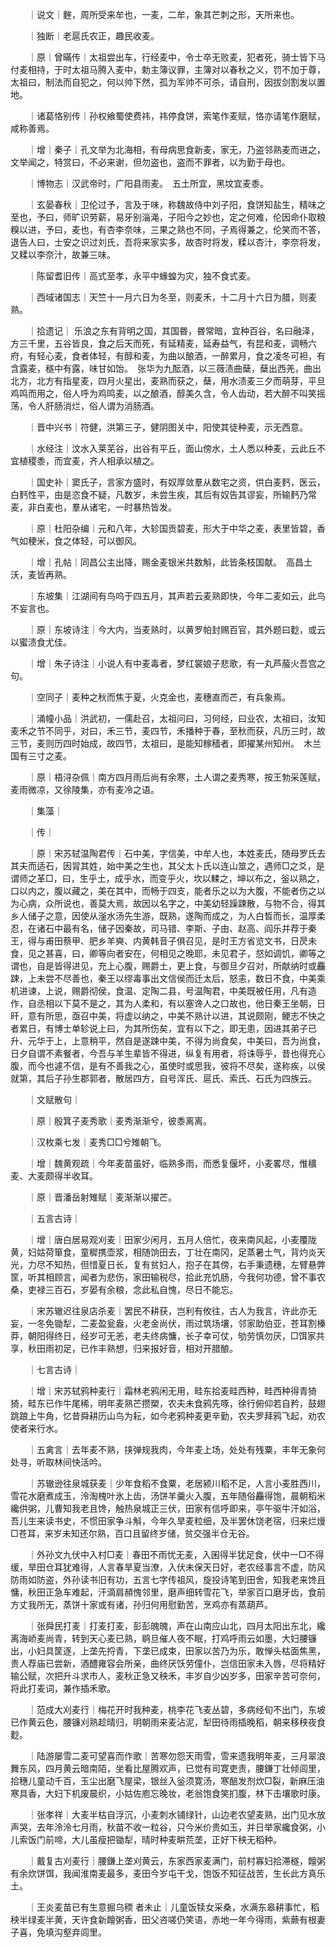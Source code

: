 <!-- { "loadSidebar": true } -->
　　｜说文｜麰，周所受来牟也，一麦，二牟，象其芒刺之形，天所来也。

　　｜独断｜老扈氏农正，趣民收麦。

　　｜原｜曾暪传｜太祖尝出车，行经麦中，令士卒无败麦，犯者死，骑士皆下马付麦相持，于时太祖马腾入麦中，勅主簿议罪，主簿对以春秋之义，罚不加于尊，太祖曰，制法而自犯之，何以帅下然，孤为军帅不可杀，请自刑，因拔剑割发以置地。

　　｜诸葛恪别传｜孙权飨蜀使费祎，祎停食饼，索笔作麦赋，恪亦请笔作磨赋，咸称善焉。

　　｜增｜秦子｜孔文举为北海相，有母病思食新麦，家无，乃盗邻熟麦而进之，文举闻之，特赏曰，不必来谢，但勿盗也，盗而不罪者，以为勤于母也。

　　｜博物志｜汉武帝时，广阳县雨麦。　五土所宜，黑坟宜麦黍。

　　｜玄晏春秋｜卫伦过予，言及于味，称魏故侍中刘子阳，食饼知盐生，精味之至也，予曰，师旷识劳薪，易牙别淄渑，子阳今之妙也，定之何难，伦因命仆取粮糗以进，予曰，麦也，有杏李奈味，三果之熟也不同，子焉得兼之，伦笑而不答，退告人曰，士安之识过刘氏，吾将来家实多，故杏时将发，糅以杏汁，李奈将发，又糅以李奈汁，故兼三味。

　　｜陈留耆旧传｜高式至孝，永平中蝝蝗为灾，独不食式麦。

　　｜西域诸国志｜天竺十一月六日为冬至，则麦禾，十二月十六日为腊，则麦熟。

　　｜拾遗记｜ 乐浪之东有背明之国，其国昬，昬常暗，宜种百谷，名曰融泽，方三千里，五谷皆良，食之后天而死，有延精麦，延寿益气，有昆和麦，调畅六府，有轻心麦，食者体轻，有醇和麦，为曲以酿酒，一醉累月，食之凌冬可袒，有含露麦，穟中有露，味甘如饴。　张华为九酝酒，以三薇渍曲蘖，蘖出西羌，曲出北方，北方有指星麦，四月火星出，麦熟而获之，蘖，用水渍麦三夕而萌芽，平旦鸡鸣而用之，俗人呼为鸡鸣麦，以之酿酒，醇美久含，令人齿动，若大醉不叫笑摇荡，令人肝肠消烂，俗人谓为消肠酒。

　　｜晋中兴书｜符健，洪第三子，健阴图关中，阳使其徒种麦，示无西意。

　　｜水经注｜汶水入莱芜谷，出谷有平丘，面山傍水，土人悉以种麦，云此丘不宜植稷黍，而宜麦，齐人相承以植之。

　　｜国史补｜窦氏子，言家方盛时，有奴厚敛羣从数宅之资，供白麦麫，医云，白麫性平，由是恣食不疑，凡数岁，未尝生疾，其后有奴告其谬妄，所输麫乃常麦，非白麦也，羣从诸宅，一时暴热皆发。

　　｜原｜杜阳杂编｜元和八年，大轸国贡碧麦，形大于中华之麦，表里皆碧，香气如稉米，食之体轻，可以御风。

　　｜增｜孔帖｜同昌公主出降，赐金麦银米共数斛，此皆条枝国献。　高昌土沃，麦皆再熟。

　　｜东坡集｜江湖间有鸟呜于四五月，其声若云麦熟即快，今年二麦如云，此鸟不妄言也。

　　｜原｜东坡诗注｜今大内，当麦熟时，以黄罗帕封赐百官，其外题曰麨，或云以蜜渍食尤佳。

　　｜增｜朱子诗注｜小说人有中麦毒者，梦红裳娘子悲歌，有一丸芦菔火吾宫之句。

　　｜空同子｜麦种之秋而焦于夏，火克金也，麦穗直而芒，有兵象焉。

　　｜涌幢小品｜洪武初，一儒赴召，太祖问曰，习何经，曰业农，太祖曰，汝知麦禾之节不同乎，对曰，禾三节，麦四节，禾播种于春，至秋而获，凡历三时，故三节，麦则历四时始成，故四节，太祖曰，是能知稼穑者，即擢某州知州。　木兰国有三寸之麦。

　　｜原｜梧浔杂佩｜南方四月雨后尚有余寒，土人谓之麦秀寒，按王勃采莲赋，麦雨微凉，又徐陵集，亦有麦冷之语。

　　｜集藻｜

　　｜传｜

　　｜原｜宋苏轼温陶君传｜石中美，字信美，中牟人也，本姓麦氏，随母罗氏去其夫而适石，因冐其姓，始中美之生也，其父太卜氏以连山筮之，遇师□之爻，是谓师之革□，曰，生乎土，成乎水，而变乎火，坎以輮之，坤以布之，釡以熟之，口以内之，腹以藏之，美在其中，而畅于四支，能者乐之以为大腹，不能者伤之以为心病，众所说也，善莫大焉，故因以名字之，中美幼轻躁踈散，与物不合，得其乡人储子之意，因使从滏水汤先生游，既熟，遂陶而成之，为人白晳而长，温厚柔忍，在诸石中最有名，储子因秦故，司马错、李斯、子由、赵高、阎乐并荐于秦王，得与甫田蔡甲、肥乡羊奭、内黄韩音子俱召见，是时王方省览文书，日昃未食，见之甚喜，曰，卿等向者安在，何相见之晚耶，未见君子，惄如调饥，卿等之谓也，自是皆得进见，充上心腹，赐爵土，更上食，与御旦夕召对，所献纳时或麤踈，上未尝不尽善也，秦王以缪毒事出文信侯而迁太后，怒恚，数日不食，中美乘机进谏，上说，赐爵彻侯，食温、定陶二县，号温陶君，中美既被任用，凡有造作，自丞相以下莫不是之，其为人柔和，有以塞谗人之口故也，他日秦王坐朝，日旰，意有所思，亟召中美，将虚以纳之，中美不熟计以进，其说颇刚，鲠志不快之者累日，有博士单轸说上曰，为其所伤矣，宜有以下之，即无患，因进其弟子已升、元华于上，上意稍平，然自是遂踈中美，不得为尚食矣，中美曰，吾为尚食，日夕自谓不素餐者，今吾与羊生辈皆不得进，纵复有用者，将诛辱乎，昔也得充心腹，而今也遽不信，是有不善我之心，虽使时或思我，彼将不尽矣，遂称疾，以侯就第，其后子孙生郡郭者，散居四方，自号浑氏、扈氏、索氏、石氏为四族云。

　　｜文赋散句｜

　　｜原｜殷箕子麦秀歌｜麦秀渐渐兮，彼黍离离。

　　｜汉枚乘七发｜麦秀□□兮雉朝飞。

　　｜增｜魏黄观疏｜今年麦苗虽好，临熟多雨，而悉复偃坏，小麦畧尽，惟穬麦、大麦颇得半收耳。

　　｜原｜晋潘岳射雉赋｜麦渐渐以擢芒。

　　｜五言古诗｜

　　｜增｜唐白居易观刈麦｜田家少闲月，五月人倍忙，夜来南风起，小麦覆陇黄，妇姑荷箪食，童穉携壶浆，相随饷田去，丁壮在南冈，足蒸暑土气，背灼炎天光，力尽不知热，但惜夏日长，复有贫妇人，抱子在其傍，右手秉遗穗，左臂悬弊筐，听其相顾言，闻者为悲伤，家田输税尽，拾此充饥肠，今我何功德，曾不事农桑，吏禄三百石，岁晏有余粮，念此私自愧，尽日不能忘。

　　｜宋苏辙迟往泉店杀麦｜罢民不耕获，岂利有攸往，古人为我言，许此亦无妄，一冬免锄犁，二麦盈瓮盎，火老金尚伏，雨过筑场壤，邻家助伯亚，苍耳割榛莽，朝阳得终日，经岁可无恙，老夫终病慵，长子幸可仗，劬劳慎勿厌，□饵家共享，秋田雨初足，已作丰熟想，归来报好音，相对开腊酿。

　　｜七言古诗｜

　　｜增｜宋苏轼鸦种麦行｜霜林老鸦闲无用，畦东拾麦畦西种，畦西种得青猗猗，畦东已作牛尾稀，明年麦熟芒攒槊，农夫未食鸦先啄，徐行俯仰若自矜，鼓翅跳踉上牛角，忆昔舜耕历山鸟为耘，如今老鸦种麦更辛勤，农夫罗拜鸦飞起，劝农使者来行水。

　　｜五禽言｜去年麦不熟，挟弹规我肉，今年麦上场，处处有残粟，丰年无象何处寻，听取林间快活吟。

　　｜苏辙逊往泉城获麦｜少年食稻不食粟，老居颍川稻不足，人言小麦胜西川，雪花水磨煮成玉，泠淘槐叶氷上齿，汤饼羊羹火入腹，五年随俗麤得饱，晨朝稻米纔供粥，儿曹知我老且馋，触热泉城正三伏，田家有信呼即来，亭午驱牛汗如浴，吾儿生来读书史，不惯田家争斗斛，今年久旱麦粒细，及半罢休饶老宿，归来烂熳□苍耳，来岁未知还尔熟，百口且留终岁储，贫交强半仓无谷。

　　｜外孙文九伏中入村□麦｜春田不雨忧无麦，入囷得半犹足食，伏中一□不得缓，旱田仓耳犹难得，人言春旱夏当潦，入伏未保天日好，老农经事言不虚，防风防雨如防盗，外孙读书旧有功，五言七字传祖风，旋投诗笔到田舍，知我老来馋且慵，秋田正急车难起，汗滴肩頳愧邻里，磨声细转雪花飞，举家百口磨牙齿，食前方丈我所无，蒸饼十家或有诸，孙归何用慰勤苦，烹鸡亦有蒸葫芦。

　　｜张舜民打麦｜打麦打麦，彭彭魄魄，声在山南应山北，四月太阳出东北，纔离海峤麦尚青，转到天心麦已熟，鹖旦催人夜不眠，打鸡呼雨云如墨，大妇腰镰出，小妇具筐逐，上垄先捋青，下垄已成束，田家以苦乃为乐，敢惮头枯面焦黑，贵人荐庙已尝新，酒醴雍容会所亲，曲终厌饫劳僮仆，岂信田家未入唇，尽将精好输公赋，次把升斗求市人，麦秋正急又秧禾，丰岁自少凶岁多，田家辛苦可奈何，将此打麦词，兼作插禾歌。

　　｜范成大刈麦行｜梅花开时我种麦，桃李花飞麦丛碧，多病经旬不出门，东坡已作黄云色，腰镰刈熟趁晴归，明朝雨来麦沾泥，犁田待雨插晚稻，朝来移秧夜食麨。

　　｜陆游屡雪二麦可望喜而作歌｜苦寒勿怨天雨雪，雪来遗我明年麦，三月翠浪舞东风，四月黄云暗南陌，坐看比屋腾欢声，已觉有司寛吏责，腰鎌丁壮倾闾里，拾穗儿童动千百，玉尘出磨飞屋梁，银丝入釡须寛汤，寒醅发剂炊□裂，新麻压油寒具香，大妇下机废晨织，小姑佐庖忘晚妆，老翁饱食笑扪腹，林下击壤歌时康。

　　｜张孝祥｜大麦半枯自浮沉，小麦刺水铺绿针，山边老农望麦熟，出门见水放声哭，去年泠泠七月雨，秋苗不收一粒谷，只今米价贵如玉，并日举家纔食粥，小儿索饭门前啼，大儿虽瘦把锄犁，晴时种麦畊荒垄，正好下秧无稻种。

　　｜戴复古刈麦行｜腰鎌上垄刈黄云，东家西家麦满门，前村寡妇拾滞穟，饘粥有余炊饼饵，我闻淮南麦最多，麦田今岁屯干戈，饱饭不知征战苦，生长此方真乐土。

　　｜王炎麦苗已有生意掘乌稬 者未止｜儿童饭犊女采桑，水满东皋耕事忙，稻秧半绿麦半黄，天许食新饘粥香，田父咨嗟仍笑语，赤地一年今得雨，紫蕨有根妻子喜，免填沟壑弃闾里。

